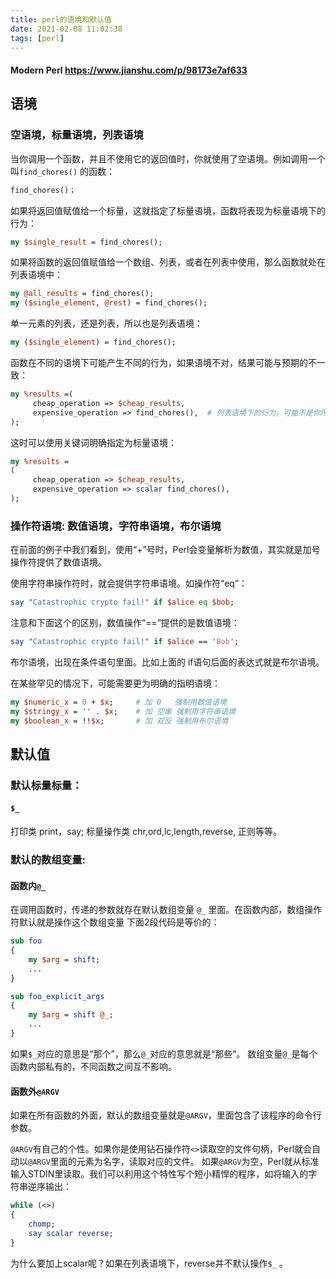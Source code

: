 ```yaml
---
title: perl的语境和默认值
date: 2021-02-08 11:02:38
tags: [perl]
---
```


#### Modern Perl https://www.jianshu.com/p/98173e7af633

## 语境

### 空语境，标量语境，列表语境

当你调用一个函数，并且不使用它的返回值时，你就使用了空语境。例如调用一个叫`find_chores()` 的函数：
```perl
find_chores()；
```
如果将返回值赋值给一个标量，这就指定了标量语境，函数将表现为标量语境下的行为：
```perl
my $single_result = find_chores();
```
如果将函数的返回值赋值给一个数组、列表，或者在列表中使用，那么函数就处在列表语境中：
```perl
my @all_results = find_chores();
my ($single_element, @rest) = find_chores();
```
单一元素的列表，还是列表，所以也是列表语境：
```perl
my ($single_element) = find_chores();
```
函数在不同的语境下可能产生不同的行为，如果语境不对，结果可能与预期的不一致：
```perl
my %results =(
     cheap_operation => $cheap_results,
     expensive_operation => find_chores(),  # 列表语境下的行为，可能不是你所期望的
);
```
这时可以使用关键词明确指定为标量语境：
```perl
my %results =
(
     cheap_operation => $cheap_results,
     expensive_operation => scalar find_chores(),
);
```

### 操作符语境: 数值语境，字符串语境，布尔语境
在前面的例子中我们看到，使用“+”号时，Perl会变量解析为数值，其实就是加号操作符提供了数值语境。

使用字符串操作符时，就会提供字符串语境。如操作符“eq”：
```perl
say "Catastrophic crypto fail!" if $alice eq $bob;
```
注意和下面这个的区别，数值操作“==”提供的是数值语境：
```perl
say "Catastrophic crypto fail!" if $alice == 'Bob';
```
布尔语境，出现在条件语句里面。比如上面的 if语句后面的表达式就是布尔语境。

在某些罕见的情况下，可能需要更为明确的指明语境：
```perl
my $numeric_x = 0 + $x;     # 加 0   强制用数值语境 
my $stringy_x = '' . $x;    # 加 空串 强制用字符串语境
my $boolean_x = !!$x;       # 加 双反 强制用布尔语境
```

## 默认值

### 默认标量标量： 
#### `$_` 
打印类 print，say;
标量操作类 chr,ord,lc,length,reverse, 正则等等。

### 默认的数组变量: 
#### 函数内`@_`
在调用函数时，传递的参数就存在默认数组变量 `@_` 里面。在函数内部，数组操作符默认就是操作这个数组变量
下面2段代码是等价的：
```perl
sub foo
{
    my $arg = shift;
    ...
}

sub foo_explicit_args
{
    my $arg = shift @_;
    ...
}
```
如果`$_`对应的意思是“那个”，那么`@_`对应的意思就是“那些”。
数组变量`@_`是每个函数内部私有的，不同函数之间互不影响。

#### 函数外`@ARGV`
如果在所有函数的外面，默认的数组变量就是`@ARGV`，里面包含了该程序的命令行参数。

`@ARGV`有自己的个性。如果你是使用钻石操作符`<>`读取空的文件句柄，Perl就会自动以`@ARGV`里面的元素为名字，读取对应的文件。
如果`@ARGV`为空，Perl就从标准输入STDIN里读取。我们可以利用这个特性写个短小精悍的程序，如将输入的字符串逆序输出：
```perl
while (<>)
{
    chomp;
    say scalar reverse;
}
```
为什么要加上scalar呢？如果在列表语境下，reverse并不默认操作`$_` 。
